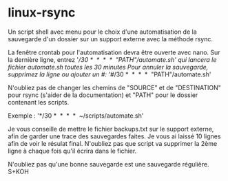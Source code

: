 # linux-rsync

Un script shell avec menu pour le choix d'une automatisation de la sauvegarde d'un dossier sur un support externe avec la méthode rsync.

La fenêtre crontab pour l'automatisation devra être ouverte avec nano. 
Sur la dernière ligne, entrez '*/30 *  *   *   *    "PATH"/automate.sh' qui lancera le fichier automate.sh toutes les 30 minutes
Pour annuler la sauvegarde, supprimez la ligne ou ajouter un #: '#*/30 *  *   *   *    "PATH"/automate.sh'

N'oubliez pas de changer les chemins de "SOURCE" et de "DESTINATION" pour rsync (s'aider de la documentation) et "PATH" pour le dossier contenant les scripts.

Exemple : '*/30 *  *   *   *    ~/scripts/automate.sh'

Je vous conseille de mettre le fichier backups.txt sur le support externe, afin de garder une trace des sauvegardes faites.
Je vous ai laissé 10 lignes afin de voir le résulat final. N'oubliez pas que script va supprimer la 2ème ligne à chaque fois qu'il écrira dans le fichier.

N'oubliez pas qu'une bonne sauvegarde est une sauvegarde régulière.
S+KOH

